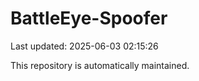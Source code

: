 # BattleEye-Spoofer

Last updated: 2025-06-03 02:15:26

This repository is automatically maintained.
